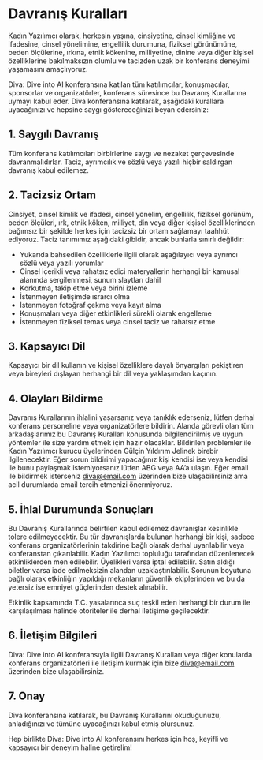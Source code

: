 # Davranış Kuralları

Kadın Yazılımcı olarak, herkesin yaşına, cinsiyetine, cinsel kimliğine ve ifadesine, cinsel yönelimine, engellilik durumuna, fiziksel görünümüne, beden ölçülerine, ırkına, etnik kökenine, milliyetine, dinine veya diğer kişisel özelliklerine bakılmaksızın olumlu ve tacizden uzak bir konferans deneyimi yaşamasını amaçlıyoruz.

Diva: Dive into AI konferansına katılan tüm katılımcılar, konuşmacılar, sponsorlar ve organizatörler, konferans süresince bu Davranış Kurallarına uymayı kabul eder. Diva konferansına katılarak, aşağıdaki kurallara uyacağınızı ve hepsine saygı göstereceğinizi beyan edersiniz:

## 1. Saygılı Davranış

Tüm konferans katılımcıları birbirlerine saygı ve nezaket çerçevesinde davranmalıdırlar. Taciz, ayrımcılık ve sözlü veya yazılı hiçbir saldırgan davranış kabul edilemez.

## 2. Tacizsiz Ortam

Cinsiyet, cinsel kimlik ve ifadesi, cinsel yönelim, engellilik, fiziksel görünüm, beden ölçüleri, ırk, etnik köken, milliyet, din veya diğer kişisel özelliklerinden bağımsız bir şekilde herkes için tacizsiz bir ortam sağlamayı taahhüt ediyoruz. Taciz tanımımız aşağıdaki gibidir, ancak bunlarla sınırlı değildir:

- Yukarıda bahsedilen özelliklerle ilgili olarak aşağılayıcı veya ayrımcı sözlü veya yazılı yorumlar
- Cinsel içerikli veya rahatsız edici materyallerin herhangi bir kamusal alanında sergilenmesi, sunum slaytları dahil
- Korkutma, takip etme veya birini izleme
- İstenmeyen iletişimde ısrarcı olma
- İstenmeyen fotoğraf çekme veya kayıt alma
- Konuşmaları veya diğer etkinlikleri sürekli olarak engelleme
- İstenmeyen fiziksel temas veya cinsel taciz ve rahatsız etme

## 3. Kapsayıcı Dil

Kapsayıcı bir dil kullanın ve kişisel özelliklere dayalı önyargıları pekiştiren veya bireyleri dışlayan herhangi bir dil veya yaklaşımdan kaçının.

## 4. Olayları Bildirme

Davranış Kurallarının ihlalini yaşarsanız veya tanıklık ederseniz, lütfen derhal konferans personeline veya organizatörlere bildirin. Alanda görevli olan tüm arkadaşlarımız bu Davranış Kuralları konusunda bilgilendirilmiş ve uygun yöntemler ile size yardım etmek için hazır olacaklar. Bildirilen problemler ile Kadın Yazılımcı kurucu üyelerinden Gülçin Yıldırım Jelinek birebir ilgilenecektir. Eğer sorun bildirimi yapacağınız kişi kendisi ise veya kendisi ile bunu paylaşmak istemiyorsanız lütfen ABG veya AA’a ulaşın. Eğer email ile bildirmek isterseniz diva@email.com üzerinden bize ulaşabilirsiniz ama acil durumlarda email tercih etmenizi önermiyoruz.

## 5. İhlal Durumunda Sonuçları

Bu Davranış Kurallarında belirtilen kabul edilemez davranışlar kesinlikle tolere edilmeyecektir. Bu tür davranışlarda bulunan herhangi bir kişi, sadece konferans organizatörlerinin takdirine bağlı olarak derhal uyarılabilir veya konferanstan çıkarılabilir. Kadın Yazılımcı topluluğu tarafından düzenlenecek etkinliklerden men edilebilir. Üyelikleri varsa iptal edilebilir. Satın aldığı biletler varsa iade edilmeksizin alandan uzaklaştırılabilir. Sorunun boyutuna bağlı olarak etkinliğin yapıldığı mekanların güvenlik ekiplerinden ve bu da yetersiz ise emniyet güçlerinden destek alınabilir.

Etkinlik kapsamında T.C. yasalarınca suç teşkil eden herhangi bir durum ile karşılaşılması halinde otoriteler ile derhal iletişime geçilecektir.

## 6. İletişim Bilgileri

Diva: Dive into AI konferansıyla ilgili Davranış Kuralları veya diğer konularda konferans organizatörleri ile iletişim kurmak için bize diva@email.com üzerinden bize ulaşabilirsiniz.

## 7. Onay

Diva konferansına katılarak, bu Davranış Kurallarını okuduğunuzu, anladığınızı ve tümüne uyacağınızı kabul etmiş olursunuz.

Hep birlikte Diva: Dive into AI konferansını herkes için hoş, keyifli ve kapsayıcı bir deneyim haline getirelim!

